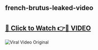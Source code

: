 ## french-brutus-leaked-video 

# <h2><a href="http://freeplayer.one?title=french-brutus-leaked-video&ref=21J">🔗 Click to Watch 👉🔴 VIDEO</a></h2>

<a href="http://freeplayer.one?title=french-brutus-leaked-video&ref=21J" rel="nofollow" data-target="animated-image.originalLink"><img src="https://i.ibb.co.com/xMMVF88/686577567.gif" alt="Viral Video Original" style="max-width: 100%; display: inline-block;" data-target="animated-image.originalImage"></a>

